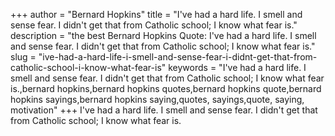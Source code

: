 +++
author = "Bernard Hopkins"
title = "I've had a hard life. I smell and sense fear. I didn't get that from Catholic school; I know what fear is."
description = "the best Bernard Hopkins Quote: I've had a hard life. I smell and sense fear. I didn't get that from Catholic school; I know what fear is."
slug = "ive-had-a-hard-life-i-smell-and-sense-fear-i-didnt-get-that-from-catholic-school-i-know-what-fear-is"
keywords = "I've had a hard life. I smell and sense fear. I didn't get that from Catholic school; I know what fear is.,bernard hopkins,bernard hopkins quotes,bernard hopkins quote,bernard hopkins sayings,bernard hopkins saying,quotes, sayings,quote, saying, motivation"
+++
I've had a hard life. I smell and sense fear. I didn't get that from Catholic school; I know what fear is.
